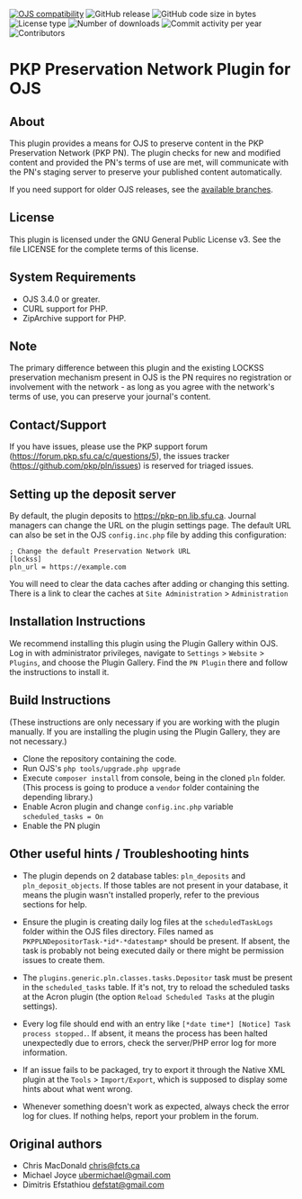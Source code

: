 [![OJS compatibility](https://img.shields.io/badge/ojs-3.4-brightgreen)](https://github.com/pkp/ojs/tree/stable-3_4_0)
![GitHub release](https://img.shields.io/github/v/release/pkp/pln?include_prereleases&label=latest%20release&filter=v3*)
![GitHub code size in bytes](https://img.shields.io/github/languages/code-size/pkp/pln)
![License type](https://img.shields.io/github/license/pkp/pln)
![Number of downloads](https://img.shields.io/github/downloads/pkp/pln/total)
![Commit activity per year](https://img.shields.io/github/commit-activity/y/pkp/pln)
![Contributors](https://img.shields.io/github/contributors-anon/pkp/pln)

# PKP Preservation Network Plugin for OJS

## About

This plugin provides a means for OJS to preserve content in the PKP
Preservation Network (PKP PN). The plugin checks for new and modified content
and provided the PN's terms of use are met, will communicate with the PN's
staging server to preserve your published content automatically.

If you need support for older OJS releases, see the [available branches](https://github.com/pkp/pln/branches).

## License

This plugin is licensed under the GNU General Public License v3. See the
file LICENSE for the complete terms of this license.

## System Requirements

- OJS 3.4.0 or greater.
- CURL support for PHP.
- ZipArchive support for PHP.

## Note

The primary difference between this plugin and the existing LOCKSS preservation
mechanism present in OJS is the PN requires no registration or involvement with
the network - as long as you agree with the network's terms of use, you can
preserve your journal's content.

## Contact/Support

If you have issues, please use the PKP support forum (https://forum.pkp.sfu.ca/c/questions/5),
the issues tracker (https://github.com/pkp/pln/issues) is reserved for triaged issues.

## Setting up the deposit server

By default, the plugin deposits to https://pkp-pn.lib.sfu.ca. Journal
managers can change the URL on the plugin settings page. The default URL can
also be set in the OJS `config.inc.php` file by adding this configuration:

```
; Change the default Preservation Network URL
[lockss]
pln_url = https://example.com
```

You will need to clear the data caches after adding or changing this setting.
There is a link to clear the caches at
`Site Administration` > `Administration`

## Installation Instructions

We recommend installing this plugin using the Plugin Gallery within OJS. Log in
with administrator privileges, navigate to `Settings` > `Website` > `Plugins`, and
choose the Plugin Gallery. Find the `PN Plugin` there and follow the
instructions to install it.

## Build Instructions

(These instructions are only necessary if you are working with the plugin
manually. If you are installing the plugin using the Plugin Gallery, they are
not necessary.)

- Clone the repository containing the code.
- Run OJS's `php tools/upgrade.php upgrade`
- Execute `composer install` from console, being in the cloned `pln` folder.
  (This process is going to produce a `vendor` folder containing the depending
  library.)
- Enable Acron plugin and change `config.inc.php` variable `scheduled_tasks = On`
- Enable the PN plugin

## Other useful hints / Troubleshooting hints

- The plugin depends on 2 database tables: `pln_deposits` and `pln_deposit_objects`.
  If those tables are not present in your database, it means the plugin wasn't
  installed properly, refer to the previous sections for help.

- Ensure the plugin is creating daily log files at the `scheduledTaskLogs` folder within
  the OJS files directory. Files named as `PKPPLNDepositorTask-*id*-*datestamp*` should
  be present. If absent, the task is probably not being executed daily or
  there might be permission issues to create them.

- The `plugins.generic.pln.classes.tasks.Depositor` task must be present in the
  `scheduled_tasks` table. If it's not, try to reload the scheduled tasks at the
  Acron plugin (the option `Reload Scheduled Tasks` at the plugin settings).

- Every log file should end with an entry like `[*date time*] [Notice] Task process stopped.`.
  If absent, it means the process has been halted unexpectedly due to errors, check
  the server/PHP error log for more information.

- If an issue fails to be packaged, try to export it through the Native XML plugin at the
  `Tools` > `Import/Export`, which is supposed to display some hints about what went wrong.

- Whenever something doesn't work as expected, always check the error log for clues.
  If nothing helps, report your problem in the forum.

## Original authors

- Chris MacDonald <chris@fcts.ca>
- Michael Joyce <ubermichael@gmail.com>
- Dimitris Efstathiou <defstat@gmail.com>
